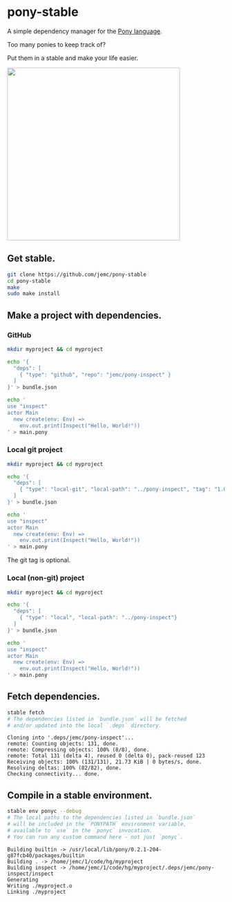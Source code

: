 # pony-stable

A simple dependency manager for the [Pony language](http://www.ponylang.org/).

Too many ponies to keep track of?

Put them in a stable and make your life easier.

<a href="https://openclipart.org/detail/11509/rpg-map-symbols-stables"><img src="https://openclipart.org/download/11509/nicubunu-RPG-map-symbols-Stables.svg" width="400px" /></a>

## Get stable.

```bash
git clone https://github.com/jemc/pony-stable
cd pony-stable
make
sudo make install
```

## Make a project with dependencies.

### GitHub

```bash
mkdir myproject && cd myproject

echo '{
  "deps": [
    { "type": "github", "repo": "jemc/pony-inspect" }
  ]
}' > bundle.json

echo '
use "inspect"
actor Main
  new create(env: Env) =>
    env.out.print(Inspect("Hello, World!"))
' > main.pony
```

### Local git project

```bash
mkdir myproject && cd myproject

echo '{
  "deps": [
    { "type": "local-git", "local-path": "../pony-inspect", "tag": "1.0.2"}
  ]
}' > bundle.json

echo '
use "inspect"
actor Main
  new create(env: Env) =>
    env.out.print(Inspect("Hello, World!"))
' > main.pony
```

The git tag is optional.

### Local (non-git) project

```bash
mkdir myproject && cd myproject

echo '{
  "deps": [
    { "type": "local", "local-path": "../pony-inspect"}
  ]
}' > bundle.json

echo '
use "inspect"
actor Main
  new create(env: Env) =>
    env.out.print(Inspect("Hello, World!"))
' > main.pony
```

## Fetch dependencies.

```bash
stable fetch
# The dependencies listed in `bundle.json` will be fetched
# and/or updated into the local `.deps` directory.
```
```
Cloning into '.deps/jemc/pony-inspect'...
remote: Counting objects: 131, done.
remote: Compressing objects: 100% (8/8), done.
remote: Total 131 (delta 4), reused 0 (delta 0), pack-reused 123
Receiving objects: 100% (131/131), 21.73 KiB | 0 bytes/s, done.
Resolving deltas: 100% (82/82), done.
Checking connectivity... done.
```

## Compile in a stable environment.

```bash
stable env ponyc --debug
# The local paths to the dependencies listed in `bundle.json`
# will be included in the `PONYPATH` environment variable,
# available to `use` in the `ponyc` invocation.
# You can run any custom command here - not just `ponyc`.
```
```
Building builtin -> /usr/local/lib/pony/0.2.1-204-g87fcb40/packages/builtin
Building . -> /home/jemc/1/code/hg/myproject
Building inspect -> /home/jemc/1/code/hg/myproject/.deps/jemc/pony-inspect/inspect
Generating
Writing ./myproject.o
Linking ./myproject
```
